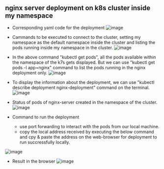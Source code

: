 ## nginx server deployment on k8s cluster inside my namespace
- Corresponding yaml code for the deployment
![image](https://github.com/swatipal1010/Deployments-in-k8s-cluster/assets/110754474/612ed44d-9dad-43ae-8bf8-2a21992044e3)

- Cammands to be executed to connect to the cluster, setting my namespace as the default namespace inside the cluster and listing the pods running inside my namespace in the cluster.
![image](https://github.com/swatipal1010/Deployments-in-k8s-cluster/assets/110754474/be681f26-0239-4ded-aace-e5c44dcd6c09)

- In the above command "kubectl get pods", all the pods available within the namespace of the k7s gets displayed. But we can use "kubectl get pods -l app=nginx" command to list the pods running in the nginx deployment only.
![image](https://github.com/swatipal1010/Deployments-in-k8s-cluster/assets/110754474/3572fa9c-f3f0-4d5b-af68-5830c8b3d466)

- To display the information about the deployment, we can use "kubectl describe deployment nginx-deployment" command on the terminal.
![image](https://github.com/swatipal1010/Deployments-in-k8s-cluster/assets/110754474/8b330b3a-3f7c-4ce9-b366-5526661c0dab)

- Status of pods of nginx-server created in the namespace of the cluster.
![image](https://github.com/swatipal1010/Deployments-in-k8s-cluster/assets/110754474/b177575f-1021-488e-b663-06efe2050ee4)

- Command to run the deployment
  - use port forwarding to interact with the pods from our local machine.
  - copy the local address received by executing the below command and cpy & paste the address on the web-browser for deployment to run succressfully locally.
    
![image](https://github.com/swatipal1010/Deployments-in-k8s-cluster/assets/110754474/34991d84-ba59-4bb1-88a6-90d1e7e610c4)

- Result in the browser
![image](https://github.com/swatipal1010/Deployments-in-k8s-cluster/assets/110754474/7448de9a-4aa4-4a02-a30b-3a4c5b878596)

